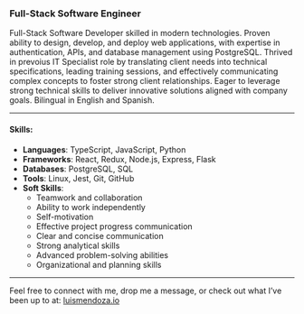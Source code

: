 ### Full-Stack Software Engineer
Full-Stack Software Developer skilled in modern technologies. Proven ability to design, develop, and deploy web applications, with expertise in authentication, APIs, and database management using PostgreSQL. Thrived in prevoius IT Specialist role by translating client needs into technical specifications, leading training sessions, and effectively communicating complex concepts to foster strong client relationships. Eager to leverage strong technical skills to deliver innovative solutions aligned with company goals. Bilingual in English and Spanish.

---

#### Skills:
- **Languages**: TypeScript, JavaScript, Python
- **Frameworks**: React, Redux, Node.js, Express, Flask
- **Databases**: PostgreSQL, SQL
- **Tools**: Linux, Jest, Git, GitHub
- **Soft Skills**:
  - Teamwork and collaboration
  - Ability to work independently
  - Self-motivation
  - Effective project progress communication
  - Clear and concise communication
  - Strong analytical skills
  - Advanced problem-solving abilities
  - Organizational and planning skills

---

Feel free to connect with me, drop me a message, or check out what I’ve been up to at: [luismendoza.io](http://luismendoza.io)
